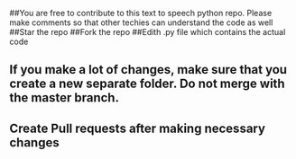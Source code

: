 ##You are free to contribute to this text to speech python repo. 
Please make comments so that other techies can understand the code as well
##Star the repo 
##Fork the repo
##Edith .py file which contains the actual code 
## If you make a lot of changes, make sure that you create a new separate folder. Do not merge with the master branch.
## Create Pull requests after making necessary changes

